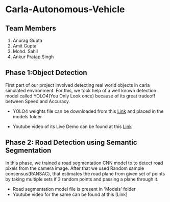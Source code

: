 # Carla-Autonomous-Vehicle
## Team Members
1. Anurag Gupta
2. Amit Gupta
3. Mohd. Sahil
4. Ankur Pratap Singh

## Phase 1:Object Detection
First part of our project involved detecting real world objects in carla simulated environment. For this, we took help of a well known detection model called YOLO4(You Only Look once) because of its great tradeoff between Speed and Accuracy.

- YOLO4 weights file can be downloaded from this [Link](https://github.com/AlexeyAB/darknet/releases/download/darknet_yolo_v3_optimal/yolov4.weights) and placed in the models folder

- Youtube video of its Live Demo can be found at this [Link](https://www.youtube.com/watch?v=Vct5sLkOILU&t=56s)

## Phase 2: Road Detection using Semantic Segmentation
In this phase, we trained a road segmentation CNN model to to detect road pixels from the camera image. After that we used Random sample consensus(RANSAC), that estimates the road plane from given set of points by taking multiple sets if 3 random points and passing a plane through it.

- Road segmentation model file is present in 'Models' folder
- Youtube video for the same can be found at this [Link]

